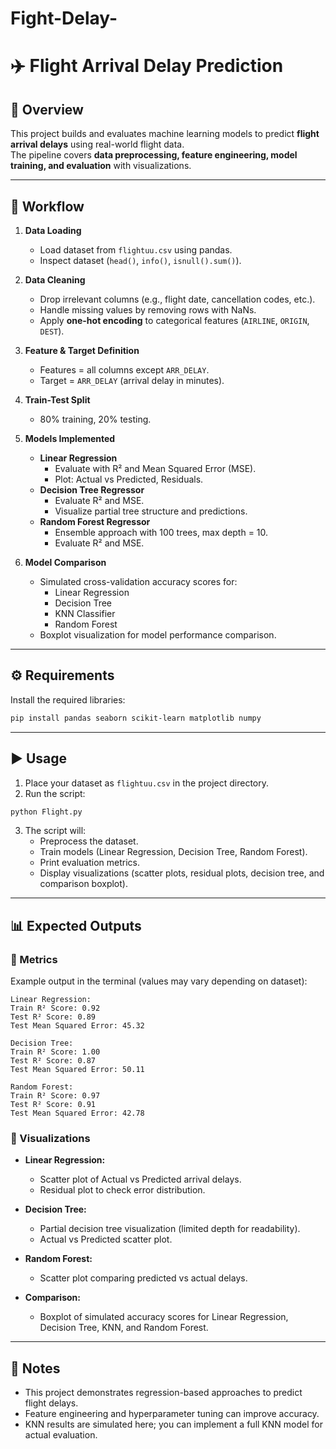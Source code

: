 # Fight-Delay-
# ✈️ Flight Arrival Delay Prediction

## 📌 Overview
This project builds and evaluates machine learning models to predict **flight arrival delays** using real-world flight data.  
The pipeline covers **data preprocessing, feature engineering, model training, and evaluation** with visualizations.  

---

## 📂 Workflow

1. **Data Loading**
   - Load dataset from `flightuu.csv` using pandas.  
   - Inspect dataset (`head()`, `info()`, `isnull().sum()`).

2. **Data Cleaning**
   - Drop irrelevant columns (e.g., flight date, cancellation codes, etc.).  
   - Handle missing values by removing rows with NaNs.  
   - Apply **one-hot encoding** to categorical features (`AIRLINE`, `ORIGIN`, `DEST`).  

3. **Feature & Target Definition**
   - Features = all columns except `ARR_DELAY`.  
   - Target = `ARR_DELAY` (arrival delay in minutes).  

4. **Train-Test Split**
   - 80% training, 20% testing.  

5. **Models Implemented**
   - **Linear Regression**
     - Evaluate with R² and Mean Squared Error (MSE).  
     - Plot: Actual vs Predicted, Residuals.  
   - **Decision Tree Regressor**
     - Evaluate R² and MSE.  
     - Visualize partial tree structure and predictions.  
   - **Random Forest Regressor**
     - Ensemble approach with 100 trees, max depth = 10.  
     - Evaluate R² and MSE.  

6. **Model Comparison**
   - Simulated cross-validation accuracy scores for:
     - Linear Regression  
     - Decision Tree  
     - KNN Classifier  
     - Random Forest  
   - Boxplot visualization for model performance comparison.  

---

## ⚙️ Requirements

Install the required libraries:

```bash
pip install pandas seaborn scikit-learn matplotlib numpy
```

---

## ▶️ Usage

1. Place your dataset as `flightuu.csv` in the project directory.  
2. Run the script:

```bash
python Flight.py
```

3. The script will:
   - Preprocess the dataset.  
   - Train models (Linear Regression, Decision Tree, Random Forest).  
   - Print evaluation metrics.  
   - Display visualizations (scatter plots, residual plots, decision tree, and comparison boxplot).  

---

## 📊 Expected Outputs

### 🔹 Metrics
Example output in the terminal (values may vary depending on dataset):

```
Linear Regression:
Train R² Score: 0.92
Test R² Score: 0.89
Test Mean Squared Error: 45.32

Decision Tree:
Train R² Score: 1.00
Test R² Score: 0.87
Test Mean Squared Error: 50.11

Random Forest:
Train R² Score: 0.97
Test R² Score: 0.91
Test Mean Squared Error: 42.78
```

### 🔹 Visualizations
- **Linear Regression:**
  - Scatter plot of Actual vs Predicted arrival delays.  
  - Residual plot to check error distribution.  

- **Decision Tree:**
  - Partial decision tree visualization (limited depth for readability).  
  - Actual vs Predicted scatter plot.  

- **Random Forest:**
  - Scatter plot comparing predicted vs actual delays.  

- **Comparison:**
  - Boxplot of simulated accuracy scores for Linear Regression, Decision Tree, KNN, and Random Forest.  

---

## 📌 Notes

- This project demonstrates regression-based approaches to predict flight delays.  
- Feature engineering and hyperparameter tuning can improve accuracy.  
- KNN results are simulated here; you can implement a full KNN model for actual evaluation.  
